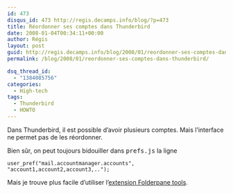 ```yaml
---
id: 473
disqus_id: 473 http://regis.decamps.info/blog/?p=473
title: Réordonner ses comptes dans Thunderbird
date: 2008-01-04T00:34:11+00:00
author: Régis
layout: post
guid: http://regis.decamps.info/blog/2008/01/reordonner-ses-comptes-dans-thunderbirds/
permalink: /blog/2008/01/reordonner-ses-comptes-dans-thunderbird/

dsq_thread_id:
  - "1384085756"
categories:
  - High-tech
tags:
  - Thunderbird
  - HOWTO
---
```

Dans Thunderbird, il est possible d’avoir plusieurs comptes. Mais l’interface ne permet pas de les réordonner.

Bien sûr, on peut toujours bidouiller dans <tt>prefs.js</tt> la ligne
  
`user_pref("mail.accountmanager.accounts", "account1,account2,account3,..");`

Mais je trouve plus facile d’utiliser l’[extension Folderpane tools](https://addons.mozilla.org/en-US/thunderbird/addon/258).
